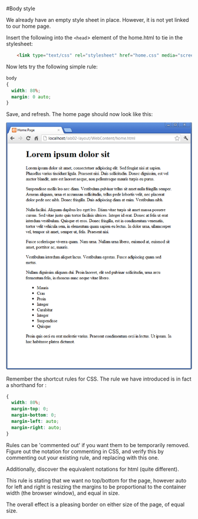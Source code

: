 #Body style

We already have an empty style sheet in place. However, it is not yet linked to our home page.

Insert the following into the `<head`> element of the home.html to tie in the stylesheet:

~~~html
    <link type="text/css" rel="stylesheet" href="home.css" media="screen" />
~~~

Now lets try the following simple rule:


~~~css
body
{
  width: 80%;  
  margin: 0 auto;
}
~~~

Save, and refresh. The home page should now look like this:

![](./img/02.png)

Remember the shortcut rules for CSS. The rule we have introduced is in fact a shorthand for :

~~~css
{
  width: 80%;  
  margin-top: 0;
  margin-bottom: 0;
  margin-left: auto;
  margin-right: auto;
}
~~~

Rules can be 'commented out' if you want them to be temporarily removed. Figure out the notation for commenting in CSS, and verify this by commenting out your existing rule, and replacing with this one.

Additionally, discover the equivalent notations for html (quite different).

This rule is stating that we want no top/bottom for the page, however auto for left and right is resizing the margins to be proportional to the container width (the browser window), and equal in size.

The overall effect is a pleasing border on either size of the page, of equal size.
